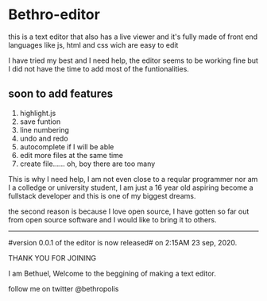 # Bethro-editor
 this is a text editor that also has a live viewer and it's fully made of front end languages like js, html and css wich are easy to edit

I have tried my best and I need help, the editor seems to be working fine but I did not have the time to add most of the funtionalities.

soon to add features
-----------------------------------------------------------------------------------------------------------------------------------------

1. highlight.js
2. save funtion
3. line numbering
4. undo and redo 
5. autocomplete if I will be able
6. edit more files at the same time
7. create file...... oh, boy there are too many

This is why I need help, I am not even close to a reqular programmer nor am I a colledge or university student, I am just a 16 year old aspiring 
become a fullstack developer and this is one of my biggest dreams.

the second reason is because I love open source, I have gotten so far out from open source software and I would like to bring it to others.

------------------------------------------------------------------------------------------------
#version 0.0.1 of the editor is now released# on 2:15AM 23 sep, 2020.

THANK YOU FOR JOINING

I am Bethuel, Welcome to the beggining of making a text editor.

follow me on twitter @bethropolis
